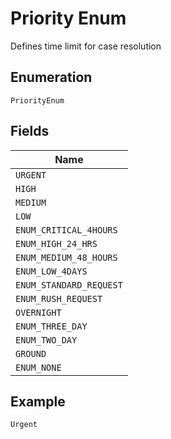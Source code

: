 
# Priority Enum

Defines time limit for case resolution

## Enumeration

`PriorityEnum`

## Fields

| Name |
|  --- |
| `URGENT` |
| `HIGH` |
| `MEDIUM` |
| `LOW` |
| `ENUM_CRITICAL_4HOURS` |
| `ENUM_HIGH_24_HRS` |
| `ENUM_MEDIUM_48_HOURS` |
| `ENUM_LOW_4DAYS` |
| `ENUM_STANDARD_REQUEST` |
| `ENUM_RUSH_REQUEST` |
| `OVERNIGHT` |
| `ENUM_THREE_DAY` |
| `ENUM_TWO_DAY` |
| `GROUND` |
| `ENUM_NONE` |

## Example

```
Urgent
```

